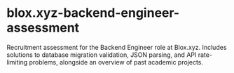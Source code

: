 # blox.xyz-backend-engineer-assessment
Recruitment assessment for the Backend Engineer role at Blox.xyz. Includes solutions to database migration validation, JSON parsing, and API rate-limiting problems, alongside an overview of past academic projects.
